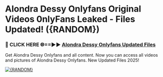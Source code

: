 # Alondra Dessy Onlyfans Original Videos 0nlyFans Leaked - Files Updated! ({RANDOM})

<h3>🔴 CLICK HERE 🌐==►► <a href="https://betterlinks.top/A2PfLJ" rel="nofollow">Alondra Dessy Onlyfans Updated Files</a></h3>

Get Alondra Dessy Onlyfans and all content. Now you can access all videos and pictures of Alondra Dessy Onlyfans. New Updated Files 2025!

[![{RANDOM}](https://i.imgur.com/ppqm5kG.gif)](https://betterlinks.top/A2PfLJ)